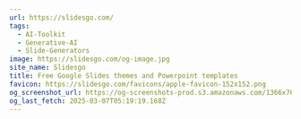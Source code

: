 ```yaml
---
url: https://slidesgo.com/
tags:
  - AI-Toolkit
  - Generative-AI
  - Slide-Generators
image: https://slidesgo.com/og-image.jpg
site_name: Slidesgo
title: Free Google Slides themes and Powerpoint templates
favicon: https://slidesgo.com/favicons/apple-favicon-152x152.png
og_screenshot_url: https://og-screenshots-prod.s3.amazonaws.com/1366x768/80/false/ac118e0c8fcd9201a478fab70dbbe381c43212ee99b313aa2f8512bcc685f68c.jpeg
og_last_fetch: 2025-03-07T05:19:19.168Z
---
```


